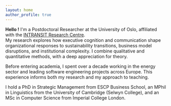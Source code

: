 ```yaml
---
layout: home
author_profile: true
---
```


**Hello !** I'm a Postdoctoral Researcher at the University of Oslo, affiliated with the [INTRANSIT Research Centre](https://www.sv.uio.no/tik/english/research/centre/intransit/).  
My research explores how executive cognition and communication shape organizational responses to sustainability transitions, business model disruptions, and institutional complexity. I combine qualitative and quantitative methods, with a deep appreciation for theory.

Before entering academia, I spent over a decade working in the energy sector and leading software engineering projects across Europe. This experience informs both my research and my approach to teaching.

I hold a PhD in Strategic Management from ESCP Business School, an MPhil in Linguistics from the University of Cambridge (Selwyn College), and an MSc in Computer Science from Imperial College London.
